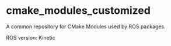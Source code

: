 # cmake_modules_customized
A common repository for CMake Modules used by ROS packages.


ROS version: Kinetic
